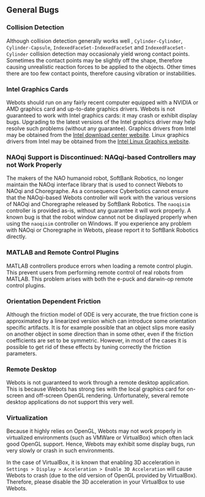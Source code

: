 ## General Bugs

### Collision Detection

Although collision detection generally works well , `Cylinder-Cylinder`, `Cylinder-Capsule`, `IndexedFaceSet-IndexedFaceSet` and `IndexedFaceSet-Cylinder` collision detection may occasionaly yield wrong contact points.
Sometimes the contact points may be slightly off the shape, therefore causing unrealistic reaction forces to be applied to the objects.
Other times there are too few contact points, therefore causing vibration or instabilities.

### Intel Graphics Cards

Webots should run on any fairly recent computer equipped with a NVIDIA or AMD graphics card and up-to-date graphics drivers.
Webots is not guaranteed to work with Intel graphics cards: it may crash or exhibit display bugs.
Upgrading to the latest versions of the Intel graphics driver may help resolve such problems (without any guarantee).
Graphics drivers from Intel may be obtained from the [Intel download center website](http://downloadcenter.intel.com).
Linux graphics drivers from Intel may be obtained from the [Intel Linux Graphics website](http://intellinuxgraphics.org).

### NAOqi Support is Discontinued: NAQqi-based Controllers may not Work Properly

The makers of the NAO humanoid robot, SoftBank Robotics, no longer maintain the NAOqi interface library that is used to connect Webots to NAOqi and Choregraphe.
As a consequence Cyberbotics cannot ensure that the NAOqi-based Webots controller will work with the various versions of NAOqi and Choregraphe released by SoftBank Robotics.
The `naoqisim` controller is provided as-is, without any guarantee it will work properly.
A known bug is that the robot window cannot not be displayed properly when using the `naoqisim` controller on Windows.
If you experience any problem with NAOqi or Choregraphe in Webots, please report it to SoftBank Robotics directly.

### MATLAB and Remote Control Plugins

MATLAB controllers produce errors when loading a remote control plugin.
This prevent users from performing remote control of real robots from MATLAB.
This problem arises with both the e-puck and darwin-op remote control plugins.

### Orientation Dependent Friction

Although the friction model of ODE is very accurate, the true friction cone is approximated by a linearized version which can introduce some orientation specific artifacts.
It is for example possible that an object slips more easily on another object in some direction than in some other, even if the friction coefficients are set to be symmetric.
However, in most of the cases it is possible to get rid of these effects by tuning correctly the friction parameters.

### Remote Desktop

Webots is not guaranteed to work through a remote desktop application.
This is because Webots has strong ties with the local graphics card for on-screen and off-screen OpenGL rendering.
Unfortunately, several remote desktop applications do not support this very well.

### Virtualization

Because it highly relies on OpenGL, Webots may not work properly in virtualized environments (such as VMWare or VirtualBox) which often lack good OpenGL support.
Hence, Webots may exhibit some display bugs, run very slowly or crash in such environments.

In the case of VirtualBox, it is known that enabling 3D acceleration in `Settings > Display > Acceleration > Enable 3D Acceleration` will cause Webots to crash (due to the old version of OpenGL provided by VirtualBox).
Therefore, please disable the 3D acceleration in your VirtualBox to use Webots.

